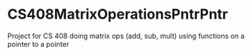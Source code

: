 # CS408MatrixOperationsPntrPntr

Project for CS 408 doing matrix ops (add, sub, mult) using functions on a pointer to a pointer